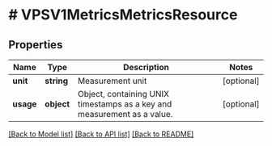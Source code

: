 # # VPSV1MetricsMetricsResource

## Properties

Name | Type | Description | Notes
------------ | ------------- | ------------- | -------------
**unit** | **string** | Measurement unit | [optional]
**usage** | **object** | Object, containing UNIX timestamps as a key and measurement as a value. | [optional]

[[Back to Model list]](../../README.md#models) [[Back to API list]](../../README.md#endpoints) [[Back to README]](../../README.md)
